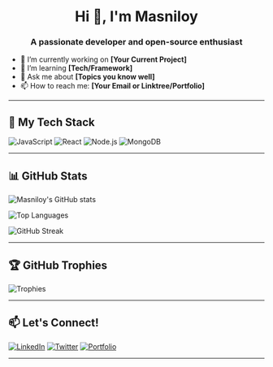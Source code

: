<h1 align="center">Hi 👋, I'm Masniloy</h1>
<h3 align="center">A passionate developer and open-source enthusiast</h3>

- 🔭 I’m currently working on **[Your Current Project]**
- 🌱 I’m learning **[Tech/Framework]**
- 💬 Ask me about **[Topics you know well]**
- 📫 How to reach me: **[Your Email or Linktree/Portfolio]**

---

## 🚀 My Tech Stack
![JavaScript](https://img.shields.io/badge/-JavaScript-black?style=flat-square&logo=javascript)
![React](https://img.shields.io/badge/-React-black?style=flat-square&logo=react)
![Node.js](https://img.shields.io/badge/-Node.js-black?style=flat-square&logo=node.js)
![MongoDB](https://img.shields.io/badge/-MongoDB-black?style=flat-square&logo=mongodb)
<!-- Add or remove according to your skills -->

---

## 📊 GitHub Stats

![Masniloy's GitHub stats](https://github-readme-stats.vercel.app/api?username=masniloy&show_icons=true&theme=radical)

![Top Languages](https://github-readme-stats.vercel.app/api/top-langs/?username=masniloy&layout=compact&theme=radical)

![GitHub Streak](https://streak-stats.demolab.com/?user=masniloy&theme=radical&hide_border=false)

---

## 🏆 GitHub Trophies
![Trophies](https://github-profile-trophy.vercel.app/?username=masniloy&theme=radical)

---

## 📫 Let's Connect!
[![LinkedIn](https://img.shields.io/badge/-LinkedIn-blue?style=flat-square&logo=linkedin)](https://www.linkedin.com/in/your-link/)
[![Twitter](https://img.shields.io/badge/-Twitter-blue?style=flat-square&logo=twitter)](https://twitter.com/your-handle)
[![Portfolio](https://img.shields.io/badge/-Portfolio-black?style=flat-square&logo=web)](https://yourportfolio.com)

---
